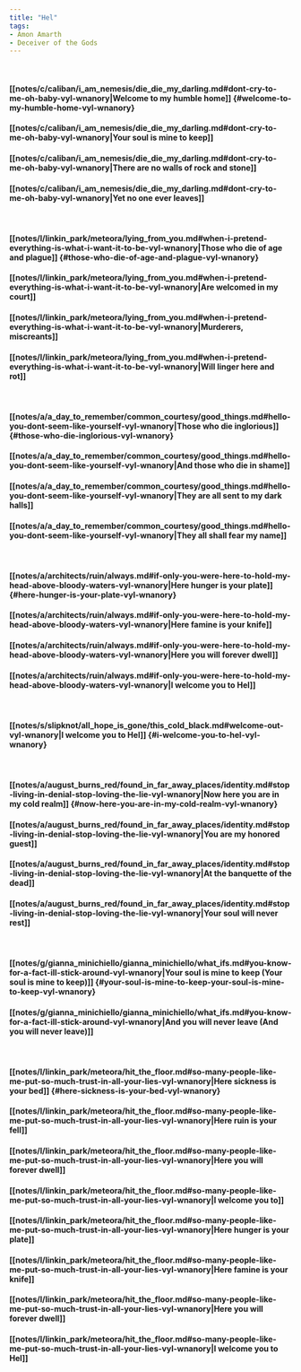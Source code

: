 ```yaml
---
title: "Hel"
tags:
- Amon Amarth
- Deceiver of the Gods
---
```

&nbsp;
#### [[notes/c/caliban/i_am_nemesis/die_die_my_darling.md#dont-cry-to-me-oh-baby-vyl-wnanory|Welcome to my humble home]] {#welcome-to-my-humble-home-vyl-wnanory}
#### [[notes/c/caliban/i_am_nemesis/die_die_my_darling.md#dont-cry-to-me-oh-baby-vyl-wnanory|Your soul is mine to keep]]
#### [[notes/c/caliban/i_am_nemesis/die_die_my_darling.md#dont-cry-to-me-oh-baby-vyl-wnanory|There are no walls of rock and stone]]
#### [[notes/c/caliban/i_am_nemesis/die_die_my_darling.md#dont-cry-to-me-oh-baby-vyl-wnanory|Yet no one ever leaves]]
&nbsp;
#### [[notes/l/linkin_park/meteora/lying_from_you.md#when-i-pretend-everything-is-what-i-want-it-to-be-vyl-wnanory|Those who die of age and plague]] {#those-who-die-of-age-and-plague-vyl-wnanory}
#### [[notes/l/linkin_park/meteora/lying_from_you.md#when-i-pretend-everything-is-what-i-want-it-to-be-vyl-wnanory|Are welcomed in my court]]
#### [[notes/l/linkin_park/meteora/lying_from_you.md#when-i-pretend-everything-is-what-i-want-it-to-be-vyl-wnanory|Murderers, miscreants]]
#### [[notes/l/linkin_park/meteora/lying_from_you.md#when-i-pretend-everything-is-what-i-want-it-to-be-vyl-wnanory|Will linger here and rot]]
&nbsp;
#### [[notes/a/a_day_to_remember/common_courtesy/good_things.md#hello-you-dont-seem-like-yourself-vyl-wnanory|Those who die inglorious]] {#those-who-die-inglorious-vyl-wnanory}
#### [[notes/a/a_day_to_remember/common_courtesy/good_things.md#hello-you-dont-seem-like-yourself-vyl-wnanory|And those who die in shame]]
#### [[notes/a/a_day_to_remember/common_courtesy/good_things.md#hello-you-dont-seem-like-yourself-vyl-wnanory|They are all sent to my dark halls]]
#### [[notes/a/a_day_to_remember/common_courtesy/good_things.md#hello-you-dont-seem-like-yourself-vyl-wnanory|They all shall fear my name]]
&nbsp;
#### [[notes/a/architects/ruin/always.md#if-only-you-were-here-to-hold-my-head-above-bloody-waters-vyl-wnanory|Here hunger is your plate]] {#here-hunger-is-your-plate-vyl-wnanory}
#### [[notes/a/architects/ruin/always.md#if-only-you-were-here-to-hold-my-head-above-bloody-waters-vyl-wnanory|Here famine is your knife]]
#### [[notes/a/architects/ruin/always.md#if-only-you-were-here-to-hold-my-head-above-bloody-waters-vyl-wnanory|Here you will forever dwell]]
#### [[notes/a/architects/ruin/always.md#if-only-you-were-here-to-hold-my-head-above-bloody-waters-vyl-wnanory|I welcome you to Hel]]
&nbsp;
#### [[notes/s/slipknot/all_hope_is_gone/this_cold_black.md#welcome-out-vyl-wnanory|I welcome you to Hel]] {#i-welcome-you-to-hel-vyl-wnanory}
&nbsp;
#### [[notes/a/august_burns_red/found_in_far_away_places/identity.md#stop-living-in-denial-stop-loving-the-lie-vyl-wnanory|Now here you are in my cold realm]] {#now-here-you-are-in-my-cold-realm-vyl-wnanory}
#### [[notes/a/august_burns_red/found_in_far_away_places/identity.md#stop-living-in-denial-stop-loving-the-lie-vyl-wnanory|You are my honored guest]]
#### [[notes/a/august_burns_red/found_in_far_away_places/identity.md#stop-living-in-denial-stop-loving-the-lie-vyl-wnanory|At the banquette of the dead]]
#### [[notes/a/august_burns_red/found_in_far_away_places/identity.md#stop-living-in-denial-stop-loving-the-lie-vyl-wnanory|Your soul will never rest]]
&nbsp;
#### [[notes/g/gianna_minichiello/gianna_minichiello/what_ifs.md#you-know-for-a-fact-ill-stick-around-vyl-wnanory|Your soul is mine to keep (Your soul is mine to keep)]] {#your-soul-is-mine-to-keep-your-soul-is-mine-to-keep-vyl-wnanory}
#### [[notes/g/gianna_minichiello/gianna_minichiello/what_ifs.md#you-know-for-a-fact-ill-stick-around-vyl-wnanory|And you will never leave (And you will never leave)]]
&nbsp;
#### [[notes/l/linkin_park/meteora/hit_the_floor.md#so-many-people-like-me-put-so-much-trust-in-all-your-lies-vyl-wnanory|Here sickness is your bed]] {#here-sickness-is-your-bed-vyl-wnanory}
#### [[notes/l/linkin_park/meteora/hit_the_floor.md#so-many-people-like-me-put-so-much-trust-in-all-your-lies-vyl-wnanory|Here ruin is your fell]]
#### [[notes/l/linkin_park/meteora/hit_the_floor.md#so-many-people-like-me-put-so-much-trust-in-all-your-lies-vyl-wnanory|Here you will forever dwell]]
#### [[notes/l/linkin_park/meteora/hit_the_floor.md#so-many-people-like-me-put-so-much-trust-in-all-your-lies-vyl-wnanory|I welcome you to]]
#### [[notes/l/linkin_park/meteora/hit_the_floor.md#so-many-people-like-me-put-so-much-trust-in-all-your-lies-vyl-wnanory|Here hunger is your plate]]
#### [[notes/l/linkin_park/meteora/hit_the_floor.md#so-many-people-like-me-put-so-much-trust-in-all-your-lies-vyl-wnanory|Here famine is your knife]]
#### [[notes/l/linkin_park/meteora/hit_the_floor.md#so-many-people-like-me-put-so-much-trust-in-all-your-lies-vyl-wnanory|Here you will forever dwell]]
#### [[notes/l/linkin_park/meteora/hit_the_floor.md#so-many-people-like-me-put-so-much-trust-in-all-your-lies-vyl-wnanory|I welcome you to Hel]]
